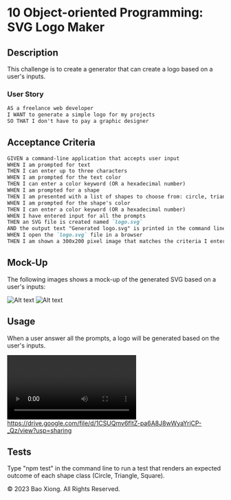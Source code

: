 # 10 Object-oriented Programming: SVG Logo Maker

## Description

This challenge is to create a generator that can create a logo based on a user's inputs.

### User Story

```md
AS a freelance web developer
I WANT to generate a simple logo for my projects
SO THAT I don't have to pay a graphic designer
```

## Acceptance Criteria

```md
GIVEN a command-line application that accepts user input
WHEN I am prompted for text
THEN I can enter up to three characters
WHEN I am prompted for the text color
THEN I can enter a color keyword (OR a hexadecimal number)
WHEN I am prompted for a shape
THEN I am presented with a list of shapes to choose from: circle, triangle, and square
WHEN I am prompted for the shape's color
THEN I can enter a color keyword (OR a hexadecimal number)
WHEN I have entered input for all the prompts
THEN an SVG file is created named `logo.svg`
AND the output text "Generated logo.svg" is printed in the command line
WHEN I open the `logo.svg` file in a browser
THEN I am shown a 300x200 pixel image that matches the criteria I entered
```

## Mock-Up

The following images shows a mock-up of the generated SVG based on a user's inputs:

![Alt text](<examples/Screenshot 2023-11-14 at 11.20.31 PM.png>)
![Alt text](<examples/Screenshot 2023-11-14 at 11.20.57 PM.png>)

## Usage

When a user answer all the prompts, a logo will be generated based on the user's inputs.

<video src="examples/Challenge10.mp4" controls title="Title"></video>
https://drive.google.com/file/d/1CSUQmv6fltZ-pa6A8J8wWyaYrjCP-_Qz/view?usp=sharing

## Tests
Type "npm test" in the command line to run a test that renders an expected outcome of each shape class (Circle, Triangle, Square).

© 2023 Bao Xiong. All Rights Reserved.
